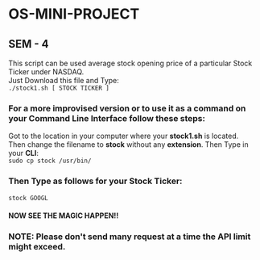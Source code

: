 # OS-MINI-PROJECT
## SEM - 4
This script can be used average stock opening price of a particular Stock Ticker under NASDAQ.</br>
Just Download this file and Type:</br>
``` ./stock1.sh [ STOCK TICKER ] ```
### For a more improvised version or to use it as a command on your Command Line Interface follow these steps:
Got to the location in your computer where your __stock1.sh__ is located.</br>
Then change the filename to __stock__ without any __extension__.
Then Type in your __CLI__:</br>
``` sudo cp stock /usr/bin/ ```</br>
### Then Type as follows for your Stock Ticker:
``` stock GOOGL ```</br>
#### NOW SEE THE MAGIC HAPPEN!!
### NOTE: Please don't send many request at a time the API limit might exceed.
